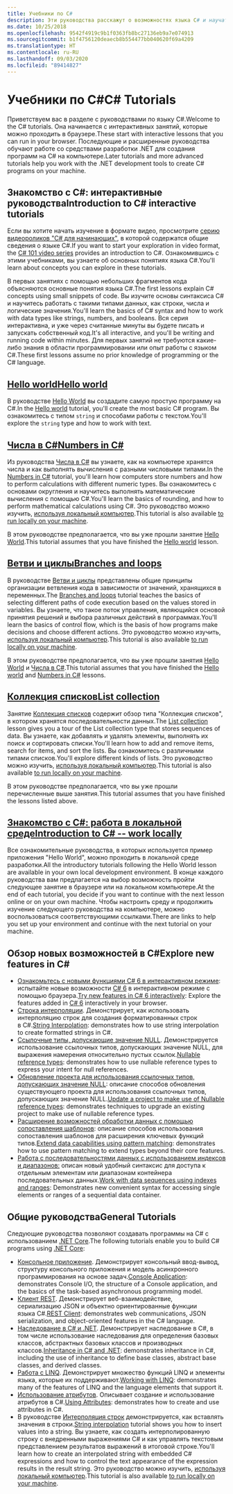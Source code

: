 ```yaml
---
title: Учебники по C#
description: Эти руководства расскажут о возможностях языка C# и научат вас создавать на нем программы.
ms.date: 10/25/2018
ms.openlocfilehash: 9542f4919c9b1f0363fb8bc27136eb9a7e074913
ms.sourcegitcommit: b1f4756120deaecb8b554477bb040620f69a4209
ms.translationtype: HT
ms.contentlocale: ru-RU
ms.lasthandoff: 09/03/2020
ms.locfileid: "89414827"
---
```

# <a name="c-tutorials"></a><span data-ttu-id="0a5c3-103">Учебники по C#</span><span class="sxs-lookup"><span data-stu-id="0a5c3-103">C# Tutorials</span></span>

<span data-ttu-id="0a5c3-104">Приветствуем вас в разделе с руководствами по языку C#.</span><span class="sxs-lookup"><span data-stu-id="0a5c3-104">Welcome to the C# tutorials.</span></span> <span data-ttu-id="0a5c3-105">Она начинается с интерактивных занятий, которые можно проходить в браузере.</span><span class="sxs-lookup"><span data-stu-id="0a5c3-105">These start with interactive lessons that you can run in your browser.</span></span> <span data-ttu-id="0a5c3-106">Последующие и расширенные руководства обучают работе со средствами разработки .NET для создания программ на C# на компьютере.</span><span class="sxs-lookup"><span data-stu-id="0a5c3-106">Later tutorials and more advanced tutorials help you work with the .NET development tools to create C# programs on your machine.</span></span>

## <a name="introduction-to-c-interactive-tutorials"></a><span data-ttu-id="0a5c3-107">Знакомство с C#: интерактивные руководства</span><span class="sxs-lookup"><span data-stu-id="0a5c3-107">Introduction to C# interactive tutorials</span></span>

<span data-ttu-id="0a5c3-108">Если вы хотите начать изучение в формате видео, просмотрите [серию видеороликов "C# для начинающих"](https://aka.ms/dotnet3-csharp), в которой содержатся общие сведения о языке C#.</span><span class="sxs-lookup"><span data-stu-id="0a5c3-108">If you want to start your exploration in video format, the [C# 101 video series](https://aka.ms/dotnet3-csharp) provides an introduction to C#.</span></span> <span data-ttu-id="0a5c3-109">Ознакомившись с этими учебниками, вы узнаете об основных понятиях языка C#.</span><span class="sxs-lookup"><span data-stu-id="0a5c3-109">You'll learn about concepts you can explore in these tutorials.</span></span>

<span data-ttu-id="0a5c3-110">В первых занятиях с помощью небольших фрагментов кода объясняются основные понятия языка C#.</span><span class="sxs-lookup"><span data-stu-id="0a5c3-110">The first lessons explain C# concepts using small snippets of code.</span></span> <span data-ttu-id="0a5c3-111">Вы изучите основы синтаксиса C# и научитесь работать с такими типами данных, как строки, числа и логические значения.</span><span class="sxs-lookup"><span data-stu-id="0a5c3-111">You'll learn the basics of C# syntax and how to work with data types like strings, numbers, and booleans.</span></span> <span data-ttu-id="0a5c3-112">Вся серия интерактивна, и уже через считанные минуты вы будете писать и запускать собственный код.</span><span class="sxs-lookup"><span data-stu-id="0a5c3-112">It's all interactive, and you'll be writing and running code within minutes.</span></span> <span data-ttu-id="0a5c3-113">Для первых занятий не требуются какие-либо знания в области программировании или опыт работы с языком C#.</span><span class="sxs-lookup"><span data-stu-id="0a5c3-113">These first lessons assume no prior knowledge of programming or the C# language.</span></span>

## <a name="hello-world"></a>[<span data-ttu-id="0a5c3-114">Hello world</span><span class="sxs-lookup"><span data-stu-id="0a5c3-114">Hello world</span></span>](intro-to-csharp/hello-world.yml)

<span data-ttu-id="0a5c3-115">В руководстве [Hello World](intro-to-csharp/hello-world.yml) вы создадите самую простую программу на C#.</span><span class="sxs-lookup"><span data-stu-id="0a5c3-115">In the [Hello world](intro-to-csharp/hello-world.yml) tutorial, you'll create the most basic C# program.</span></span> <span data-ttu-id="0a5c3-116">Вы ознакомитесь с типом `string` и способами работы с текстом.</span><span class="sxs-lookup"><span data-stu-id="0a5c3-116">You'll explore the `string` type and how to work with text.</span></span>

## <a name="numbers-in-c"></a>[<span data-ttu-id="0a5c3-117">Числа в C#</span><span class="sxs-lookup"><span data-stu-id="0a5c3-117">Numbers in C#</span></span>](intro-to-csharp/numbers-in-csharp.yml)

<span data-ttu-id="0a5c3-118">Из руководства [Числа в C#](intro-to-csharp/numbers-in-csharp.yml) вы узнаете, как на компьютере хранятся числа и как выполнять вычисления с разными числовыми типами.</span><span class="sxs-lookup"><span data-stu-id="0a5c3-118">In the [Numbers in C#](intro-to-csharp/numbers-in-csharp.yml) tutorial, you'll learn how computers store numbers and how to perform calculations with different numeric types.</span></span> <span data-ttu-id="0a5c3-119">Вы ознакомитесь с основами округления и научитесь выполнять математические вычисления с помощью C#.</span><span class="sxs-lookup"><span data-stu-id="0a5c3-119">You'll learn the basics of rounding, and how to perform mathematical calculations using C#.</span></span> <span data-ttu-id="0a5c3-120">Это руководство можно изучить, [используя локальный компьютер](intro-to-csharp/numbers-in-csharp-local.md).</span><span class="sxs-lookup"><span data-stu-id="0a5c3-120">This tutorial is also available [to run locally on your machine](intro-to-csharp/numbers-in-csharp-local.md).</span></span>

<span data-ttu-id="0a5c3-121">В этом руководстве предполагается, что вы уже прошли занятие [Hello World](intro-to-csharp/hello-world.yml).</span><span class="sxs-lookup"><span data-stu-id="0a5c3-121">This tutorial assumes that you have finished the [Hello world](intro-to-csharp/hello-world.yml) lesson.</span></span>

## <a name="branches-and-loops"></a>[<span data-ttu-id="0a5c3-122">Ветви и циклы</span><span class="sxs-lookup"><span data-stu-id="0a5c3-122">Branches and loops</span></span>](intro-to-csharp/branches-and-loops.yml)

<span data-ttu-id="0a5c3-123">В руководстве [Ветви и циклы](intro-to-csharp/branches-and-loops.yml) представлены общие принципы организации ветвления кода в зависимости от значений, хранящихся в переменных.</span><span class="sxs-lookup"><span data-stu-id="0a5c3-123">The [Branches and loops](intro-to-csharp/branches-and-loops.yml) tutorial teaches the basics of selecting different paths of code execution based on the values stored in variables.</span></span> <span data-ttu-id="0a5c3-124">Вы узнаете, что такое поток управления, являющийся основой принятия решений и выбора различных действий в программах.</span><span class="sxs-lookup"><span data-stu-id="0a5c3-124">You'll learn the basics of control flow, which is the basis of how programs make decisions and choose different actions.</span></span> <span data-ttu-id="0a5c3-125">Это руководство можно изучить, [используя локальный компьютер](intro-to-csharp/branches-and-loops-local.md).</span><span class="sxs-lookup"><span data-stu-id="0a5c3-125">This tutorial is also available [to run locally on your machine](intro-to-csharp/branches-and-loops-local.md).</span></span>

<span data-ttu-id="0a5c3-126">В этом руководстве предполагается, что вы уже прошли занятия [Hello World](intro-to-csharp/hello-world.yml) и [Числа в C#](intro-to-csharp/numbers-in-csharp.yml).</span><span class="sxs-lookup"><span data-stu-id="0a5c3-126">This tutorial assumes that you have finished the [Hello world](intro-to-csharp/hello-world.yml) and [Numbers in C#](intro-to-csharp/numbers-in-csharp.yml) lessons.</span></span>

## <a name="list-collection"></a>[<span data-ttu-id="0a5c3-127">Коллекция списков</span><span class="sxs-lookup"><span data-stu-id="0a5c3-127">List collection</span></span>](intro-to-csharp/list-collection.yml)

<span data-ttu-id="0a5c3-128">Занятие [Коллекция списков](intro-to-csharp/list-collection.yml) содержит обзор типа "Коллекция списков", в котором хранятся последовательности данных.</span><span class="sxs-lookup"><span data-stu-id="0a5c3-128">The [List collection](intro-to-csharp/list-collection.yml) lesson gives you a tour of the List collection type that stores sequences of data.</span></span> <span data-ttu-id="0a5c3-129">Вы узнаете, как добавлять и удалять элементы, выполнять их поиск и сортировать списки.</span><span class="sxs-lookup"><span data-stu-id="0a5c3-129">You'll learn how to add and remove items, search for items, and sort the lists.</span></span> <span data-ttu-id="0a5c3-130">Вы ознакомитесь с различными типами списков.</span><span class="sxs-lookup"><span data-stu-id="0a5c3-130">You'll explore different kinds of lists.</span></span> <span data-ttu-id="0a5c3-131">Это руководство можно изучить, [используя локальный компьютер](intro-to-csharp/arrays-and-collections.md).</span><span class="sxs-lookup"><span data-stu-id="0a5c3-131">This tutorial is also available [to run locally on your machine](intro-to-csharp/arrays-and-collections.md).</span></span>

<span data-ttu-id="0a5c3-132">В этом руководстве предполагается, что вы уже прошли перечисленные выше занятия.</span><span class="sxs-lookup"><span data-stu-id="0a5c3-132">This tutorial assumes that you have finished the lessons listed above.</span></span>

## <a name="introduction-to-c----work-locally"></a>[<span data-ttu-id="0a5c3-133">Знакомство с C#: работа в локальной среде</span><span class="sxs-lookup"><span data-stu-id="0a5c3-133">Introduction to C# -- work locally</span></span>](intro-to-csharp/local-environment.md)

<span data-ttu-id="0a5c3-134">Все ознакомительные руководства, в которых используется пример приложения "Hello World", можно проходить в локальной среде разработки.</span><span class="sxs-lookup"><span data-stu-id="0a5c3-134">All the introductory tutorials following the Hello World lesson are available in your own local development environment.</span></span> <span data-ttu-id="0a5c3-135">В конце каждого руководства вам предлагается на выбор возможность пройти следующее занятие в браузере или на локальном компьютере.</span><span class="sxs-lookup"><span data-stu-id="0a5c3-135">At the end of each tutorial, you decide if you want to continue with the next lesson online or on your own machine.</span></span> <span data-ttu-id="0a5c3-136">Чтобы настроить среду и продолжить изучение следующего руководства на компьютере, можно воспользоваться соответствующими ссылками.</span><span class="sxs-lookup"><span data-stu-id="0a5c3-136">There are links to help you set up your environment and continue with the next tutorial on your machine.</span></span>

## <a name="explore-new-features-in-c"></a><span data-ttu-id="0a5c3-137">Обзор новых возможностей в C\#</span><span class="sxs-lookup"><span data-stu-id="0a5c3-137">Explore new features in C\#</span></span>

* <span data-ttu-id="0a5c3-138">[Ознакомьтесь с новыми функциями C# 6 в интерактивном режиме](exploration/csharp-6.yml): испытайте новые возможности [C# 6](../whats-new/csharp-6.md) в интерактивном режиме с помощью браузера.</span><span class="sxs-lookup"><span data-stu-id="0a5c3-138">[Try new features in C# 6 interactively](exploration/csharp-6.yml): Explore the features added in [C# 6](../whats-new/csharp-6.md) interactively in your browser.</span></span>
* <span data-ttu-id="0a5c3-139">[Строка интерполяции](string-interpolation.md). Демонстрирует, как использовать интерполяцию строк для создания форматированных строк в C#.</span><span class="sxs-lookup"><span data-stu-id="0a5c3-139">[String Interpolation](string-interpolation.md): demonstrates how to use string interpolation to create formatted strings in C#.</span></span>
* <span data-ttu-id="0a5c3-140">[Ссылочные типы, допускающие значение NULL](nullable-reference-types.md). Демонстрируется использование ссылочных типов, допускающих значение NULL, для выражения намерения относительно пустых ссылок.</span><span class="sxs-lookup"><span data-stu-id="0a5c3-140">[Nullable reference types](nullable-reference-types.md): demonstrates how to use nullable reference types to express your intent for null references.</span></span>
* <span data-ttu-id="0a5c3-141">[Обновление проекта для использования ссылочных типов, допускающих значение NULL](upgrade-to-nullable-references.md): описание способов обновления существующего проекта для использования ссылочных типов, допускающих значение NULL.</span><span class="sxs-lookup"><span data-stu-id="0a5c3-141">[Update a project to make use of Nullable reference types](upgrade-to-nullable-references.md): demonstrates techniques to upgrade an existing project to make use of nullable reference types.</span></span>
* <span data-ttu-id="0a5c3-142">[Расширение возможностей обработки данных с помощью сопоставления шаблонов](pattern-matching.md): описание способов использования сопоставления шаблонов для расширения ключевых функций типов.</span><span class="sxs-lookup"><span data-stu-id="0a5c3-142">[Extend data capabilities using pattern matching](pattern-matching.md): demonstrates how to use pattern matching to extend types beyond their core features.</span></span>
* <span data-ttu-id="0a5c3-143">[Работа с последовательностями данных с использованием индексов и диапазонов:](ranges-indexes.md) описан новый удобный синтаксис для доступа к отдельным элементам или диапазонам контейнера последовательных данных.</span><span class="sxs-lookup"><span data-stu-id="0a5c3-143">[Work with data sequences using indexes and ranges](ranges-indexes.md): Demonstrates new convenient syntax for accessing single elements or ranges of a sequential data container.</span></span>

## <a name="general-tutorials"></a><span data-ttu-id="0a5c3-144">Общие руководства</span><span class="sxs-lookup"><span data-stu-id="0a5c3-144">General Tutorials</span></span>

<span data-ttu-id="0a5c3-145">Следующие руководства позволяют создавать программы на C# с использованием [.NET Core](../../core/introduction.md).</span><span class="sxs-lookup"><span data-stu-id="0a5c3-145">The following tutorials enable you to build C# programs using [.NET Core](../../core/introduction.md):</span></span>

* <span data-ttu-id="0a5c3-146">[Консольное приложение](console-teleprompter.md). Демонстрирует консольный ввод-вывод, структуру консольного приложения и модель асинхронного программирования на основе задач.</span><span class="sxs-lookup"><span data-stu-id="0a5c3-146">[Console Application](console-teleprompter.md): demonstrates Console I/O, the structure of a Console application, and the basics of the task-based asynchronous programming model.</span></span>
* <span data-ttu-id="0a5c3-147">[Клиент REST](console-webapiclient.md). Демонстрирует веб-взаимодействие, сериализацию JSON и объектно ориентированные функции языка C#.</span><span class="sxs-lookup"><span data-stu-id="0a5c3-147">[REST Client](console-webapiclient.md): demonstrates web communications, JSON serialization, and object-oriented features in the C# language.</span></span>
* <span data-ttu-id="0a5c3-148">[Наследование в C# и .NET](inheritance.md). Демонстрирует наследование в C#, в том числе использование наследования для определения базовых классов, абстрактных базовых классов и производных классов.</span><span class="sxs-lookup"><span data-stu-id="0a5c3-148">[Inheritance in C# and .NET](inheritance.md): demonstrates inheritance in C#, including the use of inheritance to define base classes, abstract base classes, and derived classes.</span></span>
* <span data-ttu-id="0a5c3-149">[Работа с LINQ](working-with-linq.md). Демонстрирует множество функций LINQ и элементы языка, которые их поддерживают.</span><span class="sxs-lookup"><span data-stu-id="0a5c3-149">[Working with LINQ](working-with-linq.md): demonstrates many of the features of LINQ and the language elements that support it.</span></span>
* <span data-ttu-id="0a5c3-150">[Использование атрибутов](attributes.md). Описывает создание и использование атрибутов в C#.</span><span class="sxs-lookup"><span data-stu-id="0a5c3-150">[Using Attributes](attributes.md): demonstrates how to create and use attributes in C#.</span></span>
* <span data-ttu-id="0a5c3-151">В руководстве [Интерполяция строк](exploration/interpolated-strings.yml) демонстрируется, как вставлять значения в строки.</span><span class="sxs-lookup"><span data-stu-id="0a5c3-151">[String interpolation](exploration/interpolated-strings.yml) tutorial shows you how to insert values into a string.</span></span> <span data-ttu-id="0a5c3-152">Вы узнаете, как создать интерполированную строку с внедренными выражениями C# и как управлять текстовым представлением результатов выражений в итоговой строке.</span><span class="sxs-lookup"><span data-stu-id="0a5c3-152">You'll learn how to create an interpolated string with embedded C# expressions and how to control the text appearance of the expression results in the result string.</span></span> <span data-ttu-id="0a5c3-153">Это руководство можно изучить, [используя локальный компьютер](exploration/interpolated-strings-local.md).</span><span class="sxs-lookup"><span data-stu-id="0a5c3-153">This tutorial is also available [to run locally on your machine](exploration/interpolated-strings-local.md).</span></span>
